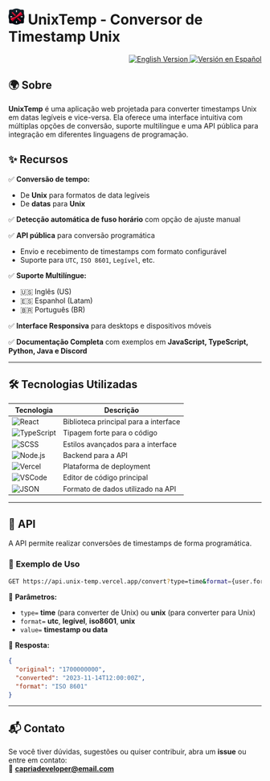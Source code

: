 # ![logo](/public/img/UnixTemp32.png) UnixTemp - Conversor de Timestamp Unix

<div align="end">
  <a href="README.md">
    <img src="https://img.shields.io/badge/English_Version-009?style=for-the-badge&logo=googletranslate&logoColor=2af1f1" alt="English Version">
  </a>
  <a href="README.es-latam.md">
    <img src="https://img.shields.io/badge/Versi%C3%B3n_en_Espa%C3%B1ol-009?style=for-the-badge&logo=googletranslate&logoColor=2af1f1" alt="Versión en Español">
  </a>
</div>

## 🌍 Sobre

**UnixTemp** é uma aplicação web projetada para converter timestamps Unix em datas legíveis e vice-versa. Ela oferece uma interface intuitiva com múltiplas opções de conversão, suporte multilíngue e uma API pública para integração em diferentes linguagens de programação.

## ✨ Recursos

✅ **Conversão de tempo:**  
  - De **Unix** para formatos de data legíveis  
  - De **datas** para **Unix**

✅ **Detecção automática de fuso horário** com opção de ajuste manual

✅ **API pública** para conversão programática  
  - Envio e recebimento de timestamps com formato configurável  
  - Suporte para `UTC`, `ISO 8601`, `Legível`, etc.

✅ **Suporte Multilíngue:**  
  - 🇺🇸 Inglês (US)  
  - 🇪🇸 Espanhol (Latam)  
  - 🇧🇷 Português (BR)

✅ **Interface Responsiva** para desktops e dispositivos móveis

✅ **Documentação Completa** com exemplos em **JavaScript, TypeScript, Python, Java e Discord**

---

## 🛠️ Tecnologias Utilizadas

| Tecnologia | Descrição |
|------------|-------------|
| ![React](https://img.shields.io/badge/-React-202EC7?style=for-the-badge&logo=react&logoColor=white) | Biblioteca principal para a interface |
| ![TypeScript](https://img.shields.io/badge/-TypeScript-3178C6?style=for-the-badge&logo=typescript&logoColor=white) | Tipagem forte para o código |
| ![SCSS](https://img.shields.io/badge/-SCSS-C76494?style=for-the-badge&logo=sass&logoColor=white) | Estilos avançados para a interface |
| ![Node.js](https://img.shields.io/badge/-Node.js-339933?style=for-the-badge&logo=node.js&logoColor=white) | Backend para a API |
| ![Vercel](https://img.shields.io/badge/-Vercel-000000?style=for-the-badge&logo=vercel&logoColor=white) | Plataforma de deployment |
| ![VSCode](https://img.shields.io/badge/-VS_Code-007ACC?style=for-the-badge&logo=visualstudiocode&logoColor=white) | Editor de código principal |
| ![JSON](https://img.shields.io/badge/-JSON-000000?style=for-the-badge&logo=json&logoColor=white) | Formato de dados utilizado na API |

---

## 🔗 API

A API permite realizar conversões de timestamps de forma programática.

### 🔹 **Exemplo de Uso**

```sh
GET https://api.unix-temp.vercel.app/convert?type=time&format={user.format}&value={user.value}
```

📌 **Parâmetros:**  
- `type=` **time** (para converter de Unix) ou **unix** (para converter para Unix)  
- `format=` **utc**, **legível**, **iso8601**, **unix**  
- `value=` **timestamp ou data**

📌 **Resposta:**  
```json
{
  "original": "1700000000",
  "converted": "2023-11-14T12:00:00Z",
  "format": "ISO 8601"
}
```

---

## 📬 Contato

Se você tiver dúvidas, sugestões ou quiser contribuir, abra um **issue** ou entre em contato:  
📧 **capriadeveloper@email.com**